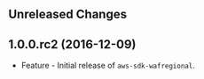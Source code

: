 Unreleased Changes
------------------

1.0.0.rc2 (2016-12-09)
------------------

* Feature - Initial release of `aws-sdk-wafregional`.

